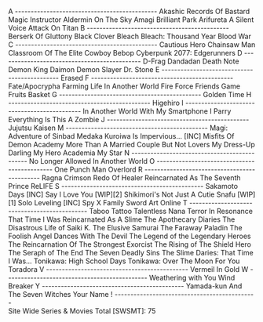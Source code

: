 A ---------------------------------------------
  Akashic Records Of Bastard Magic Instructor
  Aldermin On The Sky
  Amagi Brilliant Park
  Arifureta 
  A Silent Voice
  Attack On Titan
B ---------------------------------------------
  Berserk Of Gluttony
  Black Clover
  Bleach
  Bleach: Thousand Year Blood War
C ---------------------------------------------
  Cautious Hero
  Chainsaw Man
  Classroom Of The Elite
  Cowboy Bebop
  Cyberpunk 2077: Edgerunners
D ---------------------------------------------
  D-Frag
  Dandadan
  Death Note
  Demon King Daimon
  Demon Slayer
  Dr. Stone
E ---------------------------------------------
  Erased
F ---------------------------------------------
  Fate/Apocrypha 
  Farming Life In Another World
  Fire Force
  Friends Game
  Fruits Basket
G ---------------------------------------------
  Golden Time
H ---------------------------------------------
  Higehiro
I ---------------------------------------------
  In Another World With My Smartphone
  I Parry Everything
  Is This A Zombie
J ---------------------------------------------
  Jujutsu Kaisen
M ---------------------------------------------
  Magi: Adventure of Sinbad
  Medaka Kuroiwa Is Impervious... [INC]
  Misfits Of Demon Academy
  More Than A Married Couple But Not Lovers
  My Dress-Up Darling
  My Hero Academia
  My Star
N ---------------------------------------------
  No Longer Allowed In Another World
O ---------------------------------------------
  One Punch Man
  Overlord
R ---------------------------------------------
  Ragna Crimson
  Redo Of Healer
  Reincarnated As The Seventh Prince
  ReLIFE
S ---------------------------------------------
  Sakamoto Days [INC]
  Say I Love You [WIP][2]
  Shikimori's Not Just A Cutie
  Snafu [WIP][1]
  Solo Leveling [INC]
  Spy X Family
  Sword Art Online
T ---------------------------------------------
  Taboo Tattoo
  Talentless Nana
  Terror In Resonance
  That Time I Was Reincarnated As A Slime
  The Apothecary Diaries
  The Disastrous Life of Saiki K.
  The Elusive Samurai
  The Faraway Paladin
  The Foolish Angel Dances With The Devil
  The Legend of the Legendary Heroes
  The Reincarnation Of The Strongest Exorcist
  The Rising of The Shield Hero
  The Seraph of The End
  The Seven Deadly Sins
  The Slime Daries: That Time I Was...
  Tonikawa: High School Days
  Tonikawa: Over The Moon For You
  Toradora
V ---------------------------------------------
  Vermeil In Gold
W ---------------------------------------------
  Weathering with You
  Wind Breaker
Y ---------------------------------------------
  Yamada-kun And The Seven Witches
  Your Name
! ---------------------------------------------  
  Site Wide Series & Movies Total [SWSMT]: 75
